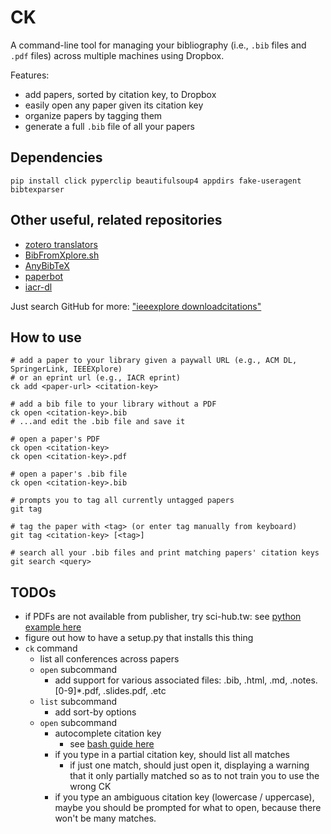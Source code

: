 CK
==

A command-line tool for managing your bibliography (i.e., `.bib` files and `.pdf` files) across multiple machines using Dropbox.

Features:

 - add papers, sorted by citation key, to Dropbox
 - easily open any paper given its citation key
 - organize papers by tagging them
 - generate a full `.bib` file of all your papers

Dependencies
------------

    pip install click pyperclip beautifulsoup4 appdirs fake-useragent bibtexparser

Other useful, related repositories
----------------------------------

 - [zotero translators](https://github.com/zotero/translators/blob/master/IEEE%20Xplore.js)
 - [BibFromXplore.sh](https://github.com/rval735/BNN-PhD/blob/9a8941bbdf2a9c0dbda4420b522ca306da216e0c/Scripts/BibFromXplore.sh)
 - [AnyBibTeX](https://github.com/Livich/AnyBibTeX)
 - [paperbot](https://github.com/kanzure/paperbot)
 - [iacr-dl](https://github.com/znewman01/iacr-dl)

Just search GitHub for more: ["ieeexplore downloadcitations"](https://github.com/search?q=ieeexplore+downloadcitations&type=Code)

How to use
----------

    # add a paper to your library given a paywall URL (e.g., ACM DL, SpringerLink, IEEEXplore)
    # or an eprint url (e.g., IACR eprint)
    ck add <paper-url> <citation-key>

    # add a bib file to your library without a PDF
    ck open <citation-key>.bib
    # ...and edit the .bib file and save it

    # open a paper's PDF
    ck open <citation-key>
    ck open <citation-key>.pdf

    # open a paper's .bib file
    ck open <citation-key>.bib

    # prompts you to tag all currently untagged papers
    git tag

    # tag the paper with <tag> (or enter tag manually from keyboard)
    git tag <citation-key> [<tag>]

    # search all your .bib files and print matching papers' citation keys
    git search <query>

TODOs
-----

 - if PDFs are not available from publisher, try sci-hub.tw: see [python example here](https://gist.github.com/mpratt14/df20f09a06ba4249f3fad0776610f39d)
 - figure out how to have a setup.py that installs this thing
 - `ck` command
    - list all conferences across papers
    - `open` subcommand
        - add support for various associated files: .bib, .html, .md, .notes.\[0-9\]\*.pdf, .slides.pdf, .etc
    - `list` subcommand
        - add sort-by options
    + `open` subcommand
        - autocomplete citation key
            + see [bash guide here](https://tuzz.tech/blog/how-bash-completion-works)
        - if you type in a partial citation key, should list all matches
            - if just one match, should just open it, displaying a warning that it only partially matched so as to not train you to use the wrong CK
        - if you type an ambiguous citation key (lowercase / uppercase), maybe you should be prompted for what to open, because there won't be many matches.
